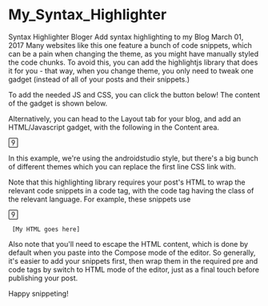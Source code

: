 # My_Syntax_Highlighter
Syntax Highlighter Bloger
Add syntax highlighting to my Blog
March 01, 2017
Many websites like this one feature a bunch of code snippets, which can be a pain when changing the theme, as you might have manually styled the code chunks. To avoid this, you can add the highlightjs library that does it for you - that way, when you change theme, you only need to tweak one gadget (instead of all of your posts and their snippets.)

To add the needed JS and CSS, you can click the button below! The content of the gadget is shown below.


Alternatively, you can head to the Layout tab for your blog, and add an HTML/Javascript gadget, with the following in the Content area.


<link rel="stylesheet"
      href="//cdnjs.cloudflare.com/ajax/libs/highlight.js/9.9.0/styles/androidstudio.min.css">
<script src="//cdnjs.cloudflare.com/ajax/libs/highlight.js/9.9.0/highlight.min.js"></script>
<script>hljs.initHighlightingOnLoad();</script>

In this example, we're using the androidstudio style, but there's a big bunch of different themes which you can replace the first line CSS link with.

Note that this highlighting library requires your post's HTML to wrap the relevant code snippets in a code tag, with the code tag having the class of the relevant language. For example, these snippets use


<pre><code class='html'> [My HTML goes here] </code></pre>

Also note that you'll need to escape the HTML content, which is done by default when you paste into the Compose mode of the editor. So generally, it's easier to add your snippets first, then wrap them in the required pre and code tags by switch to HTML mode of the editor, just as a final touch before publishing your post.

Happy snippeting!
